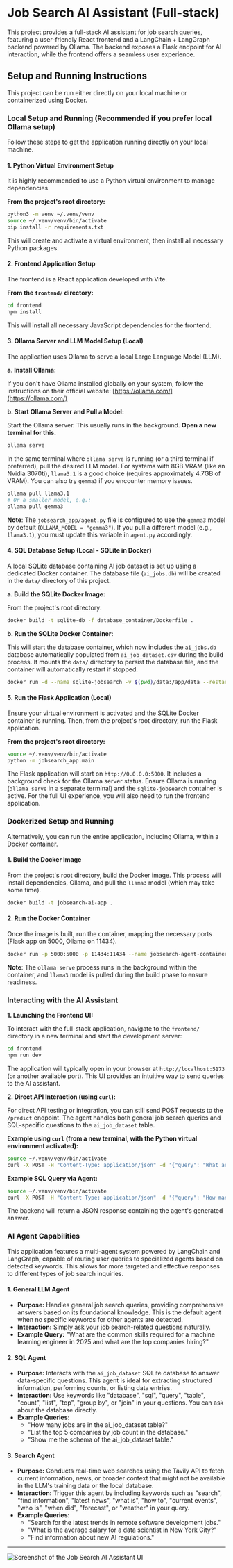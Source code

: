 # Job Search AI Assistant (Full-stack)

This project provides a full-stack AI assistant for job search queries, featuring a user-friendly React frontend and a LangChain + LangGraph backend powered by Ollama. The backend exposes a Flask endpoint for AI interaction, while the frontend offers a seamless user experience.

## Setup and Running Instructions

This project can be run either directly on your local machine or containerized using Docker.

### Local Setup and Running (Recommended if you prefer local Ollama setup)

Follow these steps to get the application running directly on your local machine.

#### 1. Python Virtual Environment Setup

It is highly recommended to use a Python virtual environment to manage dependencies.

**From the project's root directory:**

```bash
python3 -m venv ~/.venv/venv
source ~/.venv/venv/bin/activate
pip install -r requirements.txt
```

This will create and activate a virtual environment, then install all necessary Python packages.

#### 2. Frontend Application Setup

The frontend is a React application developed with Vite.

**From the `frontend/` directory:**

```bash
cd frontend
npm install
```

This will install all necessary JavaScript dependencies for the frontend.

#### 3. Ollama Server and LLM Model Setup (Local)

The application uses Ollama to serve a local Large Language Model (LLM).

**a. Install Ollama:**

If you don't have Ollama installed globally on your system, follow the instructions on their official website:
[https://ollama.com/](https://ollama.com/)

**b. Start Ollama Server and Pull a Model:**

Start the Ollama server. This usually runs in the background. **Open a new terminal for this.**

```bash
ollama serve
```

In the same terminal where `ollama serve` is running (or a third terminal if preferred), pull the desired LLM model.
For systems with 8GB VRAM (like an Nvidia 3070ti), `llama3.1` is a good choice (requires approximately 4.7GB of VRAM). You can also try `gemma3` if you encounter memory issues.

```bash
ollama pull llama3.1
# Or a smaller model, e.g.:
ollama pull gemma3
```
**Note**: The `jobsearch_app/agent.py` file is configured to use the `gemma3` model by default (`OLLAMA_MODEL = "gemma3"`). If you pull a different model (e.g., `llama3.1`), you must update this variable in `agent.py` accordingly.

#### 4. SQL Database Setup (Local - SQLite in Docker)

A local SQLite database containing AI job dataset is set up using a dedicated Docker container. The database file (`ai_jobs.db`) will be created in the `data/` directory of this project.

**a. Build the SQLite Docker Image:**

From the project's root directory:
```bash
docker build -t sqlite-db -f database_container/Dockerfile .
```

**b. Run the SQLite Docker Container:**

This will start the database container, which now includes the `ai_jobs.db` database automatically populated from `ai_job_dataset.csv` during the build process. It mounts the `data/` directory to persist the database file, and the container will automatically restart if stopped.
```bash
docker run -d --name sqlite-jobsearch -v $(pwd)/data:/app/data --restart unless-stopped sqlite-db
```


#### 5. Run the Flask Application (Local)

Ensure your virtual environment is activated and the SQLite Docker container is running. Then, from the project's root directory, run the Flask application.

**From the project's root directory:**

```bash
source ~/.venv/venv/bin/activate
python -m jobsearch_app.main
```
The Flask application will start on `http://0.0.0.0:5000`. It includes a background check for the Ollama server status. Ensure Ollama is running (`ollama serve` in a separate terminal) and the `sqlite-jobsearch` container is active. For the full UI experience, you will also need to run the frontend application.

### Dockerized Setup and Running

Alternatively, you can run the entire application, including Ollama, within a Docker container.

#### 1. Build the Docker Image

From the project's root directory, build the Docker image. This process will install dependencies, Ollama, and pull the `llama3` model (which may take some time).

```bash
docker build -t jobsearch-ai-app .
```

#### 2. Run the Docker Container

Once the image is built, run the container, mapping the necessary ports (Flask app on 5000, Ollama on 11434).

```bash
docker run -p 5000:5000 -p 11434:11434 --name jobsearch-agent-container jobsearch-ai-app
```
**Note**: The `ollama serve` process runs in the background within the container, and `llama3` model is pulled during the build phase to ensure readiness.

### Interacting with the AI Assistant

**1. Launching the Frontend UI:**

To interact with the full-stack application, navigate to the `frontend/` directory in a new terminal and start the development server:

```bash
cd frontend
npm run dev
```
The application will typically open in your browser at `http://localhost:5173` (or another available port). This UI provides an intuitive way to send queries to the AI assistant.

**2. Direct API Interaction (using `curl`):**

For direct API testing or integration, you can still send POST requests to the `/predict` endpoint. The agent handles both general job search queries and SQL-specific questions to the `ai_job_dataset` table.

**Example using `curl` (from a new terminal, with the Python virtual environment activated):**

```bash
source ~/.venv/venv/bin/activate
curl -X POST -H "Content-Type: application/json" -d '{"query": "What are the key skills for a Python developer in 2025 and which companies are hiring for them?"}' http://localhost:5000/predict'
```

**Example SQL Query via Agent:**

```bash
source ~/.venv/venv/bin/activate
curl -X POST -H "Content-Type: application/json" -d '{"query": "How many rows are in the ai_job_dataset table?"}' http://localhost:5000/predict'
```

The backend will return a JSON response containing the agent's generated answer.

### AI Agent Capabilities

This application features a multi-agent system powered by LangChain and LangGraph, capable of routing user queries to specialized agents based on detected keywords. This allows for more targeted and effective responses to different types of job search inquiries.

#### 1. General LLM Agent

*   **Purpose:** Handles general job search queries, providing comprehensive answers based on its foundational knowledge. This is the default agent when no specific keywords for other agents are detected.
*   **Interaction:** Simply ask your job search-related questions naturally.
*   **Example Query:** "What are the common skills required for a machine learning engineer in 2025 and what are the top companies hiring?"

#### 2. SQL Agent

*   **Purpose:** Interacts with the `ai_job_dataset` SQLite database to answer data-specific questions. This agent is ideal for extracting structured information, performing counts, or listing data entries.
*   **Interaction:** Use keywords like "database", "sql", "query", "table", "count", "list", "top", "group by", or "join" in your questions. You can ask about the database directly.
*   **Example Queries:**
    *   "How many jobs are in the ai_job_dataset table?"
    *   "List the top 5 companies by job count in the database."
    *   "Show me the schema of the ai_job_dataset table."

#### 3. Search Agent

*   **Purpose:** Conducts real-time web searches using the Tavily API to fetch current information, news, or broader context that might not be available in the LLM's training data or the local database.
*   **Interaction:** Trigger this agent by including keywords such as "search", "find information", "latest news", "what is", "how to", "current events", "who is", "when did", "forecast", or "weather" in your query.
*   **Example Queries:**
    *   "Search for the latest trends in remote software development jobs."
    *   "What is the average salary for a data scientist in New York City?"
    *   "Find information about new AI regulations."

---

![Screenshot of the Job Search AI Assistant UI](screenshot.png)

